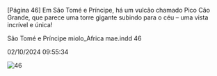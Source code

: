 [Página 46]
Em São Tomé e Príncipe, há
um vulcão chamado Pico Cão
Grande, que parece uma torre
gigante subindo para o céu –
uma vista incrível e única!

São Tomé e Príncipe
miolo_Africa mae.indd 46

02/10/2024 09:55:34

![46](./img/page_46-01.jpg)
